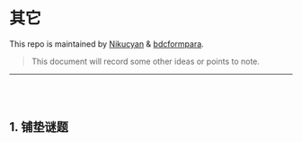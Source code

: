 # 其它

This repo is maintained by [Nikucyan](https://github.com/Nikucyan) & [bdcformpara](https://github.com/bdcformpara).
  
> This document will record some other ideas or points to note.
---
</br></br>


## 1. 铺垫谜题

